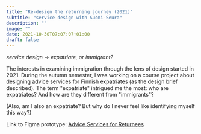 ```yaml
---
title: "Re-design the returning journey (2021)"
subtitle: "service design with Suomi-Seura"
description: ""
image: ""
date: 2021-10-30T07:07:07+01:00
draft: false
---
```


*service design -> expatriate, or immigrant?*

The interests in examining immigration through the lens of design started in 2021. During the autumn semester, I was working on a course project about designing advice services for Finnish expatriates (as the design brief described). The term "expatriate" intrigued me the most: who are expatriates? And how are they different from "immigrants"? 

(Also, am I also an expatriate? But why do I never feel like identifying myself this way?)

Link to Figma prototype: [Advice Services for Returnees](https://www.figma.com/proto/DuYoeh5zV1PUoB5nAuFOOP/Prototype?page-id=0%3A1&node-id=212-2307&viewport=241%2C48%2C0.25&scaling=scale-down&starting-point-node-id=212%3A2307&show-proto-sidebar=1)